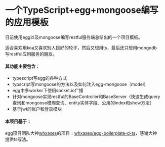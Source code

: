 # 一个TypeScript+egg+mongoose编写的应用模板

目前使用egg以及mongoose编写restful服务端总结出的一个项目模板。

适合喜欢用koa又喜欢别人搭好的轮子，然后又想用ts，最后还只想用mongodb写restful应用服务的朋友。

#### 其功能主要包含：

* typescript写egg的各种方式
* typscript写mongoose的方法以及如何注入egg-mongoose（model）
* egg中多worker下使用socket.io广播
* 针对mongoose实现restful的BaseController和BaseServer（快速生成query查询和mongoose模糊查询、entity实体字段、公用的index和show方法）
* 基于jwt的账户和登录模块

#### 本项目基于：

egg项目团队大神[whxaxes](https://github.com/whxaxes)的项目：[whxaxes/egg-boilerplate-d-ts](https://github.com/whxaxes/egg-boilerplate-d-ts)，感谢大神提供ts写法。

#### 


